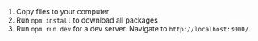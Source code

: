 1. Copy files to your computer
2. Run `npm install` to download all packages
3. Run `npm run dev` for a dev server. Navigate to `http://localhost:3000/`.
